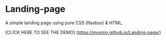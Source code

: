 # Landing-page
A simple landing page using pure CSS (flexbox) & HTML.

[CLICK HERE TO SEE THE DEMO] (https://mosmn.github.io/Landing-page/)
